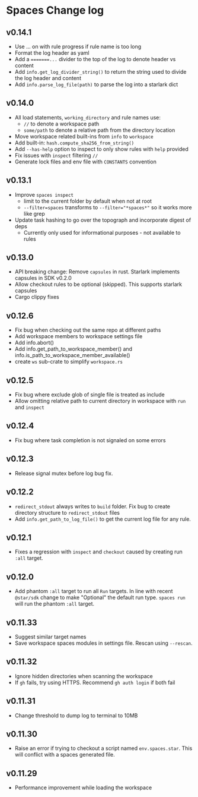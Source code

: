 # Spaces Change log

## v0.14.1

- Use ... on with rule progress if rule name is too long
- Format the log header as yaml
- Add a `=======...` divider to the top of the log to denote header vs content
- Add `info.get_log_divider_string()` to return the string used to divide the log header and content
- Add `info.parse_log_file(path)` to parse the log into a starlark dict

## v0.14.0

- All load statements, `working_directory` and rule names use:
  - `//` to denote a workspace path
  - `some/path` to denote a relative path from the directory location
- Move workspace related built-ins from `info` to `workspace`
- Add built-in: `hash.compute_sha256_from_string()`
- Add `--has-help` option to inspect to only show rules with `help` provided
- Fix issues with `inspect` filtering `//`
- Generate lock files and env file with `CONSTANTS` convention

## v0.13.1

- Improve `spaces inspect`
  - limit to the current folder by default when not at root
  - `--filter=spaces` transforms to `--filter="*spaces*"` so it works more like grep
- Update task hashing to go over the topograph and incorporate digest of deps
  - Currently only used for informational purposes - not available to rules

## v0.13.0

- API breaking change: Remove `capsules` in rust. Starlark implements capsules in SDK v0.2.0
- Allow checkout rules to be optional (skipped). This supports starlark capsules
- Cargo clippy fixes

## v0.12.6

- Fix bug when checking out the same repo at different paths
- Add workspace members to workspace settings file
- Add info.abort() 
- Add info.get_path_to_workspace_member() and info.is_path_to_workspace_member_available()
- create `ws` sub-crate to simplify `workspace.rs`

## v0.12.5

- Fix bug where exclude glob of single file is treated as include
- Allow omitting relative path to current directory in workspace with `run` and `inspect`

## v0.12.4

- Fix bug where task completion is not signaled on some errors

## v0.12.3

- Release signal mutex before log bug fix.

## v0.12.2

- `redirect_stdout` always writes to `build` folder. Fix bug to create directory structure to `redirect_stdout` files
- Add `info.get_path_to_log_file()` to get the current log file for any rule.

## v0.12.1

- Fixes a regression with `inspect` and `checkout` caused by creating run `:all` target.

## v0.12.0

- Add phantom `:all` target to run all `Run` targets. In line with recent `@star/sdk` change to make "Optional" the default run type. `spaces run` will run the phantom `:all` target.

## v0.11.33

- Suggest similar target names
- Save workspace spaces modules in settings file. Rescan using `--rescan`.

## v0.11.32

- Ignore hidden directories when scanning the workspace
- If `gh` fails, try using HTTPS. Recommend `gh auth login` if both fail

## v0.11.31

- Change threshold to dump log to terminal to 10MB

## v0.11.30

- Raise an error if trying to checkout a script named `env.spaces.star`. This will conflict with a spaces generated file.

## v0.11.29

- Performance improvement while loading the workspace